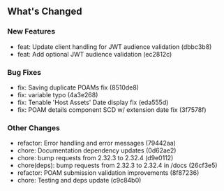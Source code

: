 ## What's Changed

### New Features
* feat: Update client handling for JWT audience validation (dbbc3b8)
* feat: Add optional JWT audience validation (ec2812c)

### Bug Fixes
* fix: Saving duplicate POAMs fix (8510de8)
* fix: variable typo (4a3e268)
* fix: Tenable 'Host Assets' Date display fix (eda555d)
* fix: POAM details component SCD w/ extension date fix (3f7578f)

### Other Changes
* refactor: Error handling and error messages (79442aa)
* chore: Documentation dependency updates (0d62ae2)
* chore: bump requests from 2.32.3 to 2.32.4 (d9e0112)
* chore(deps): bump requests from 2.32.3 to 2.32.4 in /docs (26cf3e5)
* refactor: POAM submission validation improvements (8f87236)
* chore: Testing and deps update (c9c84b0)

